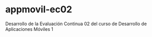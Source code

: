 # appmovil-ec02
Desarrollo de la Evaluación Continua 02 del curso de Desarrollo de Aplicaciones Móviles 1

